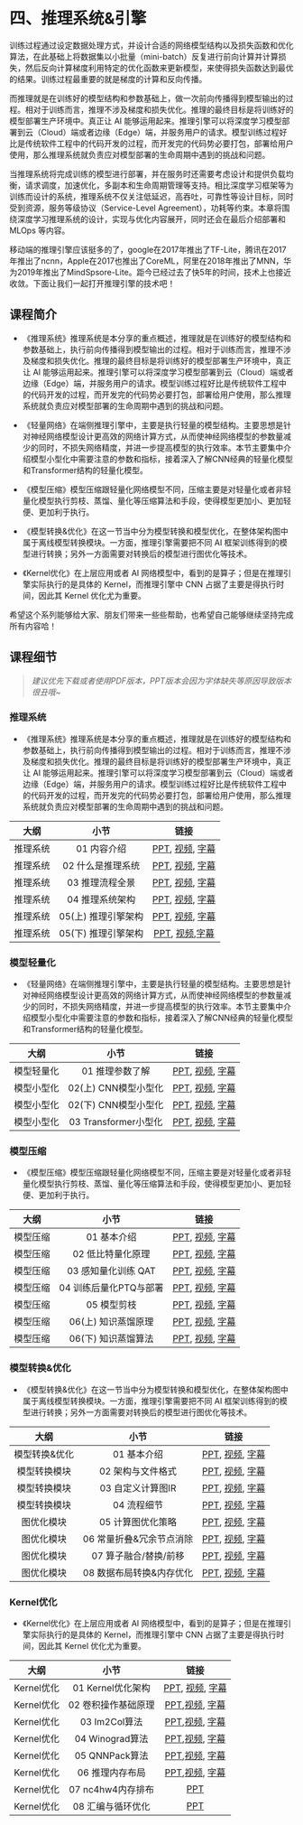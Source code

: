 <!--Copyright © ZOMI 适用于[License](https://github.com/chenzomi12/DeepLearningSystem)版权许可-->

# 四、推理系统&引擎

训练过程通过设定数据处理方式，并设计合适的网络模型结构以及损失函数和优化算法，在此基础上将数据集以小批量（mini-batch）反复进行前向计算并计算损失，然后反向计算梯度利用特定的优化函数来更新模型，来使得损失函数达到最优的结果。训练过程最重要的就是梯度的计算和反向传播。

而推理就是在训练好的模型结构和参数基础上，做一次前向传播得到模型输出的过程。相对于训练而言，推理不涉及梯度和损失优化。推理的最终目标是将训练好的模型部署生产环境中。真正让 AI 能够运用起来。推理引擎可以将深度学习模型部署到云（Cloud）端或者边缘（Edge）端，并服务用户的请求。模型训练过程好比是传统软件工程中的代码开发的过程，而开发完的代码势必要打包，部署给用户使用，那么推理系统就负责应对模型部署的生命周期中遇到的挑战和问题。

当推理系统将完成训练的模型进行部署，并在服务时还需要考虑设计和提供负载均衡，请求调度，加速优化，多副本和生命周期管理等支持。相比深度学习框架等为训练而设计的系统，推理系统不仅关注低延迟，高吞吐，可靠性等设计目标，同时受到资源，服务等级协议（Service-Level Agreement），功耗等约束。本章将围绕深度学习推理系统的设计，实现与优化内容展开，同时还会在最后介绍部署和 MLOps 等内容。

移动端的推理引擎应该挺多的了，google在2017年推出了TF-Lite，腾讯在2017年推出了ncnn，Apple在2017也推出了CoreML，阿里在2018年推出了MNN，华为2019年推出了MindSpsore-Lite。距今已经过去了快5年的时间，技术上也接近收敛。下面让我们一起打开推理引擎的技术吧！

## 课程简介

- 《推理系统》推理系统是本分享的重点概述，推理就是在训练好的模型结构和参数基础上，执行前向传播得到模型输出的过程。相对于训练而言，推理不涉及梯度和损失优化。推理的最终目标是将训练好的模型部署生产环境中，真正让 AI 能够运用起来。推理引擎可以将深度学习模型部署到云（Cloud）端或者边缘（Edge）端，并服务用户的请求。模型训练过程好比是传统软件工程中的代码开发的过程，而开发完的代码势必要打包，部署给用户使用，那么推理系统就负责应对模型部署的生命周期中遇到的挑战和问题。

- 《轻量网络》在端侧推理引擎中，主要是执行轻量的模型结构。主要思想是针对神经网络模型设计更高效的网络计算方式，从而使神经网络模型的参数量减少的同时，不损失网络精度，并进一步提高模型的执行效率。本节主要集中介绍模型小型化中需要注意的参数和指标，接着深入了解CNN经典的轻量化模型和Transformer结构的轻量化模型。

- 《模型压缩》模型压缩跟轻量化网络模型不同，压缩主要是对轻量化或者非轻量化模型执行剪枝、蒸馏、量化等压缩算法和手段，使得模型更加小、更加轻便、更加利于执行。

- 《模型转换&优化》在这一节当中分为模型转换和模型优化，在整体架构图中属于离线模型转换模块。一方面，推理引擎需要把不同 AI 框架训练得到的模型进行转换；另外一方面需要对转换后的模型进行图优化等技术。

- 《Kernel优化》在上层应用或者 AI 网络模型中，看到的是算子；但是在推理引擎实际执行的是具体的 Kernel，而推理引擎中 CNN 占据了主要是得执行时间，因此其 Kernel 优化尤为重要。

希望这个系列能够给大家、朋友们带来一些些帮助，也希望自己能够继续坚持完成所有内容哈！

## 课程细节

> *建议优先下载或者使用PDF版本，PPT版本会因为字体缺失等原因导致版本很丑哦~*

### 推理系统

- 《推理系统》推理系统是本分享的重点概述，推理就是在训练好的模型结构和参数基础上，执行前向传播得到模型输出的过程。相对于训练而言，推理不涉及梯度和损失优化。推理的最终目标是将训练好的模型部署生产环境中，真正让 AI 能够运用起来。推理引擎可以将深度学习模型部署到云（Cloud）端或者边缘（Edge）端，并服务用户的请求。模型训练过程好比是传统软件工程中的代码开发的过程，而开发完的代码势必要打包，部署给用户使用，那么推理系统就负责应对模型部署的生命周期中遇到的挑战和问题。

| 大纲 | 小节 | 链接|
|:--:|:--:|:--:|
| 推理系统 | 01 内容介绍 | [PPT](./01_Inference/01.introduction.pdf), [视频](https://www.bilibili.com/video/BV1J8411K7pj/), [字幕](./srt/01_Inference/01.srt) |
| 推理系统 | 02 什么是推理系统| [PPT](./01_Inference/02.constraints.pdf), [视频](https://www.bilibili.com/video/BV1nY4y1f7G5/), [字幕](./srt/01_Inference/02.srt)|
| 推理系统 | 03 推理流程全景 | [PPT](./01_Inference/03.workflow.pdf), [视频](https://www.bilibili.com/video/BV1M24y1v7rK/), [字幕](./srt/01_Inference/03.srt) |
| 推理系统 | 04 推理系统架构 | [PPT](./01_Inference/04.system.pdf), [视频](https://www.bilibili.com/video/BV1Gv4y1i7Tw/), [字幕](./srt/01_Inference/04.srt) |
| 推理系统 | 05(上) 推理引擎架构| [PPT](./01_Inference/05.inference.pdf), [视频](https://www.bilibili.com/video/BV1Mx4y137Er/), [字幕](./srt/01_Inference/04.srt)|
| 推理系统 | 05(下) 推理引擎架构| [PPT](./01_Inference/06.architecture.pdf), [视频](https://www.bilibili.com/video/BV1FG4y1C7Mn/),[字幕](./srt/01_Inference/05.srt)|

### 模型轻量化

- 《轻量网络》在端侧推理引擎中，主要是执行轻量的模型结构。主要思想是针对神经网络模型设计更高效的网络计算方式，从而使神经网络模型的参数量减少的同时，不损失网络精度，并进一步提高模型的执行效率。本节主要集中介绍模型小型化中需要注意的参数和指标，接着深入了解CNN经典的轻量化模型和Transformer结构的轻量化模型。

| 大纲 | 小节 | 链接|
|:--:|:--:|:--:|
| 模型轻量化| 01 推理参数了解 | [PPT](./02_Mobilenet/01.introduction.pdf), [视频](https://www.bilibili.com/video/BV1KW4y1G75J/), [字幕](./srt/02_Mobilenet/01.srt) |
| 模型小型化| 02(上) CNN模型小型化| [PPT](./02_Mobilenet/02.cnn.pdf), [视频](https://www.bilibili.com/video/BV1Y84y1b7xj/), [字幕](./srt/02_Mobilenet/02.srt)|
| 模型小型化| 02(下) CNN模型小型化| [PPT](./02_Mobilenet/02.cnn.pdf), [视频](https://www.bilibili.com/video/BV1DK411k7qt/), [字幕](./srt/02_Mobilenet/03.srt)|
| 模型小型化| 03 Transformer小型化 | [PPT](./02_Mobilenet/03.transform.pdf), [视频](https://www.bilibili.com/video/BV19d4y1V7ou/), [字幕](./srt/02_Mobilenet/04.srt)|

### 模型压缩

- 《模型压缩》模型压缩跟轻量化网络模型不同，压缩主要是对轻量化或者非轻量化模型执行剪枝、蒸馏、量化等压缩算法和手段，使得模型更加小、更加轻便、更加利于执行。

| 大纲 | 小节 | 链接|
|:--:|:--:|:--:|
| 模型压缩 | 01 基本介绍 | [PPT](./03_Slim/01.introduction.pdf), [视频](https://www.bilibili.com/video/BV1384y187tL/), [字幕](./srt/03_Slim/01.srt) |
| 模型压缩 | 02 低比特量化原理| [PPT](./03_Slim/02.quant.pdf), [视频](https://www.bilibili.com/video/BV1VD4y1n7AR/), [字幕](./srt/03_Slim/02.srt)|
| 模型压缩 | 03 感知量化训练 QAT | [PPT](./03_Slim/03.qat.pdf), [视频](https://www.bilibili.com/video/BV1s8411w7b9/), [字幕](./srt/03_Slim/03.srt)|
| 模型压缩 | 04 训练后量化PTQ与部署| [PPT](./03_Slim/04.ptq.pdf), [视频](https://www.bilibili.com/video/BV1HD4y1n7E1/), [字幕](./srt/03_Slim/04.srt)|
| 模型压缩 | 05 模型剪枝 | [PPT](./03_Slim/05.pruning.pdf), [视频](https://www.bilibili.com/video/BV1y34y1Z7KQ/), [字幕](./srt/03_Slim/05.srt)|
| 模型压缩 | 06(上) 知识蒸馏原理| [PPT](./03_Slim/06.distillation.pdf), [视频](https://www.bilibili.com/video/BV1My4y197Tf/), [字幕](./srt/03_Slim/06.srt) |
| 模型压缩 | 06(下) 知识蒸馏算法| [PPT](./03_Slim/06.distillation.pdf), [视频](https://www.bilibili.com/video/BV1vA411d7MF/), [字幕](./srt/03_Slim/07.srt) |

### 模型转换&优化

- 《模型转换&优化》在这一节当中分为模型转换和模型优化，在整体架构图中属于离线模型转换模块。一方面，推理引擎需要把不同 AI 框架训练得到的模型进行转换；另外一方面需要对转换后的模型进行图优化等技术。

| 大纲 | 小节 | 链接|
|:--:|:--:|:--:|
| 模型转换&优化| 01 基本介绍 | [PPT](./04_Converter/01.introduction.pdf), [视频](https://www.bilibili.com/video/BV1724y1z7ep/), [字幕](./srt/04_Converter/01.srt) |
| 模型转换模块 | 02 架构与文件格式| [PPT](./04_Converter/02.converter_princ.pdf), [视频](https://www.bilibili.com/video/BV13P4y167sr/), [字幕](./srt/04_Converter/02.srt)|
| 模型转换模块 | 03 自定义计算图IR | [PPT](./04_Converter/03.converter_ir.pdf), [视频](https://www.bilibili.com/video/BV1rx4y177R9/), [字幕](./srt/04_Converter/03.srt) |
| 模型转换模块 | 04 流程细节 | [PPT](./04_Converter/04.converter_detail.pdf), [视频](https://www.bilibili.com/video/BV13341197zU/), [字幕](./srt/04_Converter/04.srt) |
| 图优化模块| 05 计算图优化策略| [PPT](./04_Converter/05.optimizer.pdf), [视频](https://www.bilibili.com/video/BV1g84y1L7tF/), [字幕](./srt/04_Converter/05.srt)|
| 图优化模块| 06 常量折叠&冗余节点消除| [PPT](./04_Converter/06.basic.pdf), [视频](https://www.bilibili.com/video/BV1fA411r7hr/), [字幕](./srt/04_Converter/06.srt)|
| 图优化模块| 07 算子融合/替换/前移 | [PPT](./04_Converter/06.basic.pdf), [视频](https://www.bilibili.com/video/BV1Qj411T7Ef/), [字幕](./srt/04_Converter/07.srt)|
| 图优化模块| 08 数据布局转换&内存优化| [PPT](./04_Converter/07.extend.pdf), [视频](https://www.bilibili.com/video/BV1Ae4y1N7u7/), [字幕](./srt/04_Converter/08.srt) |

### Kernel优化

- 《Kernel优化》在上层应用或者 AI 网络模型中，看到的是算子；但是在推理引擎实际执行的是具体的 Kernel，而推理引擎中 CNN 占据了主要是得执行时间，因此其 Kernel 优化尤为重要。

| 大纲 | 小节 | 链接|
|:--:|:--:|:--:|
| Kernel优化 | 01 Kernel优化架构 | [PPT](./05_Kernel/01.introduction.pdf), [视频](https://www.bilibili.com/video/BV1Ze4y1c7Bb/), [字幕](./srt/05_Kernel/01.srt) |
| Kernel优化 | 02 卷积操作基础原理 | [PPT](./05_Kernel/02.conv.pdf),[视频](https://www.bilibili.com/video/BV1No4y1e7KX/), [字幕](./srt/05_Kernel/02.srt)|
| Kernel优化 | 03 Im2Col算法 | [PPT](./05_Kernel/03.im2col.pdf),[视频](https://www.bilibili.com/video/BV1Ys4y1o7XW/), [字幕](./srt/05_Kernel/03.srt)|
| Kernel优化 | 04 Winograd算法 | [PPT](./05_Kernel/04.winograd.pdf),[视频](https://www.bilibili.com/video/BV1vv4y1Y7sc/), [字幕](./srt/05_Kernel/04.srt)|
| Kernel优化 | 05 QNNPack算法| [PPT](./05_Kernel/05.qnnpack.pdf),[视频](https://www.bilibili.com/video/BV1ms4y1o7ki/), [字幕](./srt/05_Kernel/05.srt) |
| Kernel优化 | 06 推理内存布局 | [PPT](./05_Kernel/06.memory.pdf),[视频](https://www.bilibili.com/video/BV1eX4y1X7mL/), [字幕](./srt/05_Kernel/06.srt)|
| Kernel优化 | 07 nc4hw4内存排布 | [PPT](./05_Kernel/07.nc4hw4.pdf)|
| Kernel优化 | 08 汇编与循环优化| [PPT](./05_Kernel/08.others.pdf)|
